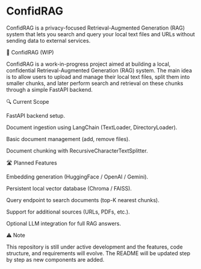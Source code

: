 # ConfidRAG
ConfidRAG is a privacy-focused Retrieval-Augmented Generation (RAG) system that lets you search and query your local text files and URLs without sending data to external services.

📂 ConfidRAG (WIP)

ConfidRAG is a work-in-progress project aimed at building a local, confidential Retrieval-Augmented Generation (RAG) system.
The main idea is to allow users to upload and manage their local text files, split them into smaller chunks, and later perform search and retrieval on these chunks through a simple FastAPI backend.

🔍 Current Scope

FastAPI backend setup.

Document ingestion using LangChain (TextLoader, DirectoryLoader).

Basic document management (add, remove files).

Document chunking with RecursiveCharacterTextSplitter.

🛣️ Planned Features

Embedding generation (HuggingFace / OpenAI / Gemini).

Persistent local vector database (Chroma / FAISS).

Query endpoint to search documents (top-K nearest chunks).

Support for additional sources (URLs, PDFs, etc.).

Optional LLM integration for full RAG answers.

⚠️ Note

This repository is still under active development and the features, code structure, and requirements will evolve.
The README will be updated step by step as new components are added.
